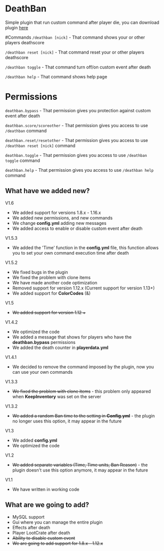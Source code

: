 # DeathBan

  Simple plugin that run custom command after player die, you can download plugin [here](https://www.spigotmc.org/resources/deathban.91723/)
  
#Commands
  `/deathban [nick]` - That command shows your or other players deathscore
  
  `/deathban reset [nick]` - That command reset your or other players deathscore

  `/deathban toggle` - That command turn off/on custom event after death
  
  `/deathban help` - That command shows help page

# Permissions
  `deathban.bypass` - That permission gives you protection against custom event after death

  `deathban.score/scoreother` - That permission gives you access to use `/deathban` command

  `deathban.reset/resetother` - That permission gives you access to use `/deathban reset [nick]` command

  `deathban.toggle` - That permission gives you access to use `/deathban toggle` command

  `deathban.help` - That permission gives you access to use `/deathban help` command

## What have we added new?
V1.6
  * We added support for versions 1.8.x - 1.16.x 
  * We added new permissions, and new commands
  * We change **config.yml** adding new messages
  * We added access to enable or disable custom event after death

V1.5.3
  * We added the 'Time' function in the **config.yml** file, this function allows you to set your own     command execution time after death

V1.5.2
  * We fixed bugs in the plugin
  * We fixed the problem with clone items
  * We have made another code optimization
  * Removed support for version 1.12.x (Current support for version 1.13+)
  * We added support for **ColorCodes** (&)

V1.5
  * ~~We added support for version 1.12 +~~

V1.4.2
  * We optimized the code 
  * We added a message that shows for players who have the **deathban.bypass** permissions 
  * We added the death counter in **playerdata.yml**

V1.4.1
  * We decided to remove the command imposed by the plugin, now you can use your own commands

V1.3.3
  * ~~We fixed the problem with clone items~~ - this problem only appeared when **KeepInventory** was set on the server

V1.3.2
  * ~~We added a random Ban time to the setting in **Config.yml**~~ - the plugin no longer uses this option, it may appear in the future

V1.3
  * We added **config.yml**
  * We optimized the code

V1.2
  * ~~We added separate variables (Time, Time units, Ban Reason)~~ - the plugin doesn't use this option anymore, it may appear in the future
  
V1.1
  * We have written in working code

## What are we going to add?

  * MySQL support
  * Gui where you can manage the entire plugin
  * Effects  after death 
  * Player LootCrate after death
  * ~~Ability to disable custom event~~
  * ~~We are going to add support for 1.8.x - 1.12.x~~
